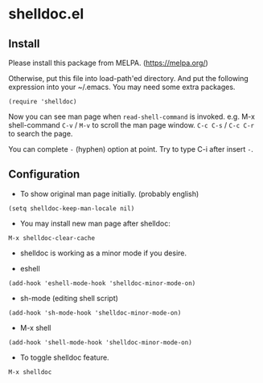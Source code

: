 shelldoc.el
===========

## Install

Please install this package from MELPA. (https://melpa.org/)

Otherwise, put this file into load-path'ed directory.
And put the following expression into your ~/.emacs.
You may need some extra packages.

```
(require 'shelldoc)
```

Now you can see man page when `read-shell-command` is invoked.
e.g. M-x shell-command
`C-v` / `M-v` to scroll the man page window.
`C-c C-s` / `C-c C-r` to search the page.

You can complete `-` (hyphen) option at point.
Try to type C-i after insert `-`.

## Configuration

* To show original man page initially. (probably english)

```
(setq shelldoc-keep-man-locale nil)
```

* You may install new man page after shelldoc:

```
M-x shelldoc-clear-cache
```

* shelldoc is working as a minor mode if you desire.

 * eshell

```
(add-hook 'eshell-mode-hook 'shelldoc-minor-mode-on)
```

 * sh-mode (editing shell script)

```
(add-hook 'sh-mode-hook 'shelldoc-minor-mode-on)
```

 * M-x shell

```
(add-hook 'shell-mode-hook 'shelldoc-minor-mode-on)
```

* To toggle shelldoc feature.

```
M-x shelldoc
```


